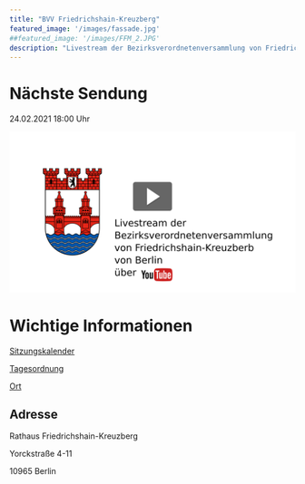 ```yaml
---
title: "BVV Friedrichshain-Kreuzberg"
featured_image: '/images/fassade.jpg'
##featured_image: '/images/FFM_2.JPG'
description: "Livestream der Bezirksverordnetenversammlung von Friedrichshain-Kreuzberg"
---
```

# Nächste Sendung

24.02.2021 18:00 Uhr

[![Livestream Friedrichshain-Kreuzberg](Livestram_Thumbnail_Friedrichshain-Kreuzberg.png)](https://www.youtube.com/channel/UCKzmJMbXWU7l-_Nvw3Mnufg)

# Wichtige Informationen
[Sitzungskalender](https://www.berlin.de/ba-friedrichshain-kreuzberg/politik-und-verwaltung/bezirksverordnetenversammlung/online/si010.asp)

[Tagesordnung](https://www.berlin.de/ba-friedrichshain-kreuzberg/politik-und-verwaltung/bezirksverordnetenversammlung/online/to010.asp?SILFDNR=9850)

[Ort](https://www.openstreetmap.de/karte.html?zoom=18&lat=52.49361&lon=13.38602&layers=B000TT)

## Adresse

Rathaus Friedrichshain-Kreuzberg

Yorckstraße 4-11

10965 Berlin



